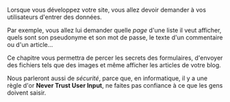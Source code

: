 Lorsque vous développez votre site, vous allez devoir demander à vos utilisateurs d'entrer des données.

Par exemple, vous allez lui demander quelle *page* d'une liste il veut afficher, quels sont son pseudonyme et son mot de passe, le texte d'un commentaire ou d'un article...

Ce chapitre vous permettra de percer les secrets des formulaires, d'envoyer des fichiers tels que des images et même afficher les articles de votre blog.

Nous parleront aussi de *sécurité*, parce que, en informatique, il y a une règle d'or **Never Trust User Input**, ne faites pas confiance à ce que les gens doivent saisir.
